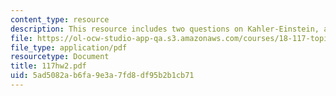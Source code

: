 ```yaml
---
content_type: resource
description: This resource includes two questions on Kahler-Einstein, and Cech cohomology.
file: https://ol-ocw-studio-app-qa.s3.amazonaws.com/courses/18-117-topics-in-several-complex-variables-spring-2005/5ad5082ab6fa9e3a7fd8df95b2b1cb71_117hw2.pdf
file_type: application/pdf
resourcetype: Document
title: 117hw2.pdf
uid: 5ad5082a-b6fa-9e3a-7fd8-df95b2b1cb71
---
```

